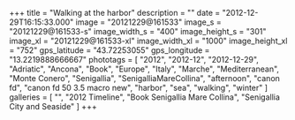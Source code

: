 +++
title = "Walking at the harbor"
description = ""
date = "2012-12-29T16:15:33.000"
image = "20121229@161533"
image_s = "20121229@161533-s"
image_width_s = "400"
image_height_s = "301"
image_xl = "20121229@161533-xl"
image_width_xl = "1000"
image_height_xl = "752"
gps_latitude = "43.72253055"
gps_longitude = "13.2219888666667"
phototags = [ "2012", "2012-12", "2012-12-29", "Adriatic", "Ancona", "Book", "Europe", "Italy", "Marche", "Mediterranean", "Monte Conero", "Senigallia", "SenigalliaMareCollina", "afternoon", "canon fd", "canon fd 50 3.5 macro new", "harbor", "sea", "walking", "winter" ]
galleries = [ "", "2012 Timeline", "Book Senigallia Mare Collina", "Senigallia City and Seaside" ]
+++
